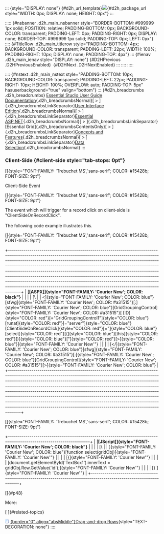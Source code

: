 ::: {style="DISPLAY: none"}
[](ms-xhelp:///?Id=d2h_url_template){#d2h_url_template}![](!package_url!){#d2h_package_url style="WIDTH: 0px; DISPLAY: none; HEIGHT: 0px"}
:::

::::: {#nsbanner .d2h_main_nsbanner style="BORDER-BOTTOM: #999999 1px solid; POSITION: relative; PADDING-BOTTOM: 0px; BACKGROUND-COLOR: transparent; PADDING-LEFT: 0px; PADDING-RIGHT: 0px; DISPLAY: none; BORDER-TOP: #999999 1px solid; PADDING-TOP: 0px; LEFT: 0px"}
:::: {#TitleRow .d2h_main_titlerow style="PADDING-BOTTOM: 4px; BACKGROUND-COLOR: transparent; PADDING-LEFT: 22px; WIDTH: 100%; PADDING-RIGHT: 10px; DISPLAY: none; PADDING-TOP: 4px"}
::: {#ienav .d2h_main_ienav style="DISPLAY: none"}
[](ms-xhelp:///?Id=60d2c390-1343-4bbf-a803-9e4a6b81f834){#D2HPrevious .D2HPreviousEnabled}  [](ms-xhelp:///?Id=9ae4e888-3d1b-43ff-ad27-ac65a550c5c7){#D2HNext .D2HNextEnabled}
:::
::::
:::::

:::: {#nstext .d2h_main_nstext style="PADDING-BOTTOM: 10px; BACKGROUND-COLOR: transparent; PADDING-LEFT: 22px; PADDING-RIGHT: 10px; HEIGHT: 100%; OVERFLOW: auto; PADDING-TOP: 5px" hasuserbackground="true" valign="bottom"}
::: {#d2h_breadcrumbs .d2h_breadcrumbs}
[Essential Studio User Guide Documentation](ms-xhelp:///?Id=12457748-09e3-4d74-a240-8e049cedf030){.d2h_breadcrumbsNormal}[ \> ]{.d2h_breadcrumbsLinkSeparator}[User Interface Edition](ms-xhelp:///?Id=c29296b7-531c-413b-a0ec-488ca1f7f669){.d2h_breadcrumbsNormal}[ \> ]{.d2h_breadcrumbsLinkSeparator}[Essential ASP.NET](ms-xhelp:///?Id=25c35330-c127-4dad-9a92-ed79dc7261a6){.d2h_breadcrumbsNormal}[ \> ]{.d2h_breadcrumbsLinkSeparator}[Essential Grid]{.d2h_breadcrumbsContentsOnly}[ \> ]{.d2h_breadcrumbsLinkSeparator}[Concepts and Features](ms-xhelp:///?Id=9e489974-524d-457c-9881-e458b1321685){.d2h_breadcrumbsNormal}[ \> ]{.d2h_breadcrumbsLinkSeparator}[Data Selection](ms-xhelp:///?Id=bf11eee3-5f28-4071-a579-b54af804a369){.d2h_breadcrumbsNormal}
:::

### Client-Side {#client-side style="tab-stops: 0pt"}

[]{style="FONT-FAMILY: 'Trebuchet MS','sans-serif'; COLOR: #15428b; FONT-SIZE: 9pt"} 

Client-Side Event

[]{style="FONT-FAMILY: 'Trebuchet MS','sans-serif'; COLOR: #15428b; FONT-SIZE: 9pt"} 

The event which will trigger for a record click on client-side is \"ClientSideOnRecordClick\".\
\
The following code example illustrates this.

[]{style="FONT-FAMILY: 'Trebuchet MS','sans-serif'; COLOR: #15428b; FONT-SIZE: 9pt"} 

+------------------------------------------------------------------------------------------------------------------------------------------------------------------------------------------------------------------------------------------------------------------------------------------------------------------------------------------------------------------------------------------------------------------------------------------------------------------------------------------------------------------------------------------------------------------------------------------------------------------------------------------------------+
| **[\[ASPX\]]{style="FONT-FAMILY: 'Courier New'; COLOR: black"}**                                                                                                                                                                                                                                                                                                                                                                                                                                                                                                                                                                                     |
|                                                                                                                                                                                                                                                                                                                                                                                                                                                                                                                                                                                                                                                      |
| [\                                                                                                                                                                                                                                                                                                                                                                                                                                                                                                                                                                                                                                                   |
| \<]{style="FONT-FAMILY: 'Courier New'; COLOR: blue"}[sfwg]{style="FONT-FAMILY: 'Courier New'; COLOR: #a31515"}[:]{style="FONT-FAMILY: 'Courier New'; COLOR: blue"}[GridGroupingControl]{style="FONT-FAMILY: 'Courier New'; COLOR: #a31515"}[ [ID]{style="COLOR: red"}[="GridGroupingControl1"]{style="COLOR: blue"} [runat]{style="COLOR: red"}[="server"]{style="COLOR: blue"}   [ClientSideOnRecordClick]{style="COLOR: red"}[="]{style="COLOR: blue"} [select]{style="COLOR: red"}[(]{style="COLOR: blue"}[this]{style="COLOR: red"}[)]{style="COLOR: blue"}["]{style="COLOR: red"}[\>]{style="COLOR: blue"}]{style="FONT-FAMILY: 'Courier New'"} |
|                                                                                                                                                                                                                                                                                                                                                                                                                                                                                                                                                                                                                                                      |
| [\</]{style="FONT-FAMILY: 'Courier New'; COLOR: blue"}[sfwg]{style="FONT-FAMILY: 'Courier New'; COLOR: #a31515"}[:]{style="FONT-FAMILY: 'Courier New'; COLOR: blue"}[GridGroupingControl]{style="FONT-FAMILY: 'Courier New'; COLOR: #a31515"}[\>]{style="FONT-FAMILY: 'Courier New'; COLOR: blue"}                                                                                                                                                                                                                                                                                                                                                   |
+------------------------------------------------------------------------------------------------------------------------------------------------------------------------------------------------------------------------------------------------------------------------------------------------------------------------------------------------------------------------------------------------------------------------------------------------------------------------------------------------------------------------------------------------------------------------------------------------------------------------------------------------------+

[]{style="FONT-FAMILY: 'Trebuchet MS','sans-serif'; COLOR: #15428b; FONT-SIZE: 9pt"} 

+-----------------------------------------------------------------------------------------------------------------------+
| **[\[JScript\]]{style="FONT-FAMILY: 'Courier New'; COLOR: black"}**                                                   |
|                                                                                                                       |
| [\                                                                                                                    |
| ]{style="FONT-FAMILY: 'Courier New'; COLOR: blue"}[function select(gridObj)]{style="FONT-FAMILY: 'Courier New'"}      |
|                                                                                                                       |
| [{]{style="FONT-FAMILY: 'Courier New'"}                                                                               |
|                                                                                                                       |
| [document.getElementById(\'TextBox1\').innerText = gridObj.Row.GetValue(\'id\');]{style="FONT-FAMILY: 'Courier New'"} |
|                                                                                                                       |
| [} ]{style="FONT-FAMILY: 'Courier New'"}                                                                              |
+-----------------------------------------------------------------------------------------------------------------------+

[]{#p48} 

More:

[ ]{#related-topics}

[![](button.gif){border="0" align="absMiddle"}Drag-and-drop Rows](ms-xhelp:///?Id=63f0e67e-fd49-4f81-b2ba-af79120bfe16){style="TEXT-DECORATION: none"}
::::
